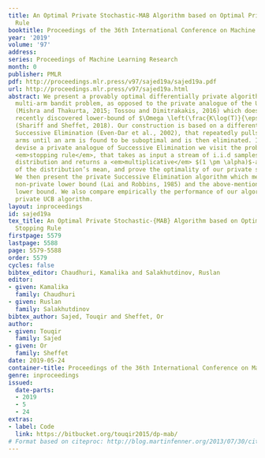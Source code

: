 ```yaml
---
title: An Optimal Private Stochastic-MAB Algorithm based on Optimal Private Stopping
  Rule
booktitle: Proceedings of the 36th International Conference on Machine Learning
year: '2019'
volume: '97'
address: 
series: Proceedings of Machine Learning Research
month: 0
publisher: PMLR
pdf: http://proceedings.mlr.press/v97/sajed19a/sajed19a.pdf
url: http://proceedings.mlr.press/v97/sajed19a.html
abstract: We present a provably optimal differentially private algorithm for the stochastic
  multi-arm bandit problem, as opposed to the private analogue of the UCB-algorithm
  (Mishra and Thakurta, 2015; Tossou and Dimitrakakis, 2016) which doesn’t meet the
  recently discovered lower-bound of $\Omega \left(\frac{K\log(T)}{\epsilon} \right)$
  (Shariff and Sheffet, 2018). Our construction is based on a different algorithm,
  Successive Elimination (Even-Dar et al., 2002), that repeatedly pulls all remaining
  arms until an arm is found to be suboptimal and is then eliminated. In order to
  devise a private analogue of Successive Elimination we visit the problem of private
  <em>stopping rule</em>, that takes as input a stream of i.i.d samples from an unknown
  distribution and returns a <em>multiplicative</em> $(1 \pm \alpha)$-approximation
  of the distribution’s mean, and prove the optimality of our private stopping rule.
  We then present the private Successive Elimination algorithm which meets both the
  non-private lower bound (Lai and Robbins, 1985) and the above-mentioned private
  lower bound. We also compare empirically the performance of our algorithm with the
  private UCB algorithm.
layout: inproceedings
id: sajed19a
tex_title: An Optimal Private Stochastic-{MAB} Algorithm based on Optimal Private
  Stopping Rule
firstpage: 5579
lastpage: 5588
page: 5579-5588
order: 5579
cycles: false
bibtex_editor: Chaudhuri, Kamalika and Salakhutdinov, Ruslan
editor:
- given: Kamalika
  family: Chaudhuri
- given: Ruslan
  family: Salakhutdinov
bibtex_author: Sajed, Touqir and Sheffet, Or
author:
- given: Touqir
  family: Sajed
- given: Or
  family: Sheffet
date: 2019-05-24
container-title: Proceedings of the 36th International Conference on Machine Learning
genre: inproceedings
issued:
  date-parts:
  - 2019
  - 5
  - 24
extras:
- label: Code
  link: https://bitbucket.org/touqir2015/dp-mab/
# Format based on citeproc: http://blog.martinfenner.org/2013/07/30/citeproc-yaml-for-bibliographies/
---
```

